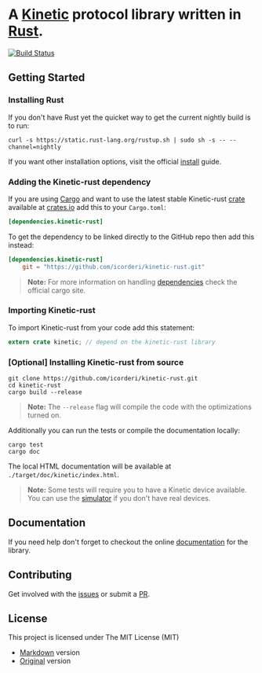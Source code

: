 # A [Kinetic] protocol library written in [Rust].

[Kinetic]: https://github.com/Seagate/kinetic-protocol
[Rust]: http://www.rust-lang.org/

[![Build Status](https://travis-ci.org/icorderi/kinetic-rust.png?branch=master)](https://travis-ci.org/icorderi/kinetic-rust)

## Getting Started

### Installing Rust

If you don't have Rust yet the quicket way to get the current nightly build is to run:

    curl -s https://static.rust-lang.org/rustup.sh | sudo sh -s -- --channel=nightly

If you want other installation options, visit the official [install] guide.

[install]: http://www.rust-lang.org/install.html

### Adding the Kinetic-rust dependency

If you are using [Cargo] and want to use the latest stable Kinetic-rust [crate] available at [crates.io] add this to your `Cargo.toml`:

```toml
[dependencies.kinetic-rust]
```

To get the dependency to be linked directly to the GitHub repo then add this instead:

```toml
[dependencies.kinetic-rust]
    git = "https://github.com/icorderi/kinetic-rust.git"
```

> **Note:** For more information on handling [dependencies] check the official cargo site.

[Cargo]: http://doc.crates.io/index.html
[crate]: https://crates.io/crates/kinetic-rust
[crates.io]: https://crates.io/
[dependencies]: http://doc.crates.io/guide.html#adding-dependencies

### Importing Kinetic-rust

To import Kinetic-rust from your code add this statement:

```rust
extern crate kinetic; // depend on the kinetic-rust library
```

### [Optional] Installing Kinetic-rust from source

    git clone https://github.com/icorderi/kinetic-rust.git
    cd kinetic-rust
    cargo build --release

> **Note:** The `--release` flag will compile the code with the optimizations turned on.

Additionally you can run the tests or compile the documentation locally:

    cargo test
    cargo doc

The local HTML documentation will be available at `./target/doc/kinetic/index.html`.

> **Note:** Some tests will require you to have a Kinetic device available. You can use the [simulator] if you don't have real devices.

[simulator]: https://github.com/seagate/kinetic-java

## Documentation

If you need help don't forget to checkout the online [documentation] for the library.

[documentation]: http://icorderi.github.io/kinetic-rust/doc/kinetic

## Contributing

Get involved with the [issues] or submit a [PR].

[issues]: https://github.com/icorderi/kinetic-rust/issues
[PR]: https://github.com/icorderi/kinetic-rust/pulls

## License

This project is licensed under The MIT License (MIT)
* [Markdown](LICENSE/mit.md) version
* [Original](LICENSE/mit.txt) version
